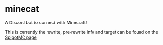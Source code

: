 # minecat

A Discord bot to connect with Minecraft!

This is currently the rewrite, pre-rewrite info and target can be found on the [SpigotMC page](https://tiny.one/minecat)
